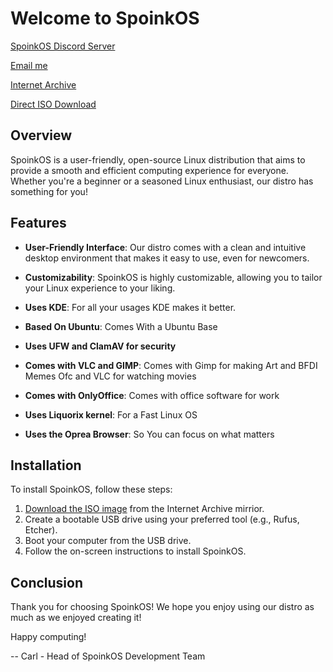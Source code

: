 # Welcome to SpoinkOS

[SpoinkOS Discord Server](https://discord.gg/f7eT26K4D7)

[Email me](mailto:SpoinkOS@workmail.com)

[Internet Archive](https://archive.org/details/spoink-os)

[Direct ISO Download](https://archive.org/download/spoink-os/SpoinkOS-desktop-amd64-Blue.Whisker.Stable.iso)

## Overview

SpoinkOS is a user-friendly, open-source Linux distribution that aims to provide a smooth and efficient computing experience for everyone. Whether you're a beginner or a seasoned Linux enthusiast, our distro has something for you! 

## Features

- **User-Friendly Interface**: Our distro comes with a clean and intuitive desktop environment that makes it easy to use, even for newcomers.

- **Customizability**: SpoinkOS is highly customizable, allowing you to tailor your Linux experience to your liking.

- **Uses KDE**: For all your usages KDE makes it better.

- **Based On Ubuntu**: Comes With a Ubuntu Base

- **Uses UFW and ClamAV for security**

- **Comes with VLC and GIMP**: Comes with Gimp for making Art and BFDI Memes Ofc and VLC for watching movies

- **Comes with OnlyOffice**: Comes with office software for work

- **Uses Liquorix kernel**: For a Fast Linux OS 

- **Uses the Oprea Browser**: So You can focus on what matters

## Installation

To install SpoinkOS, follow these steps:

1. [Download the ISO image](https://archive.org/download/spoink-os/SpoinkOS-desktop-amd64-Blue.Whisker.Stable.iso) from the Internet Archive mirrior.
2. Create a bootable USB drive using your preferred tool (e.g., Rufus, Etcher).
3. Boot your computer from the USB drive.
4. Follow the on-screen instructions to install SpoinkOS.

## Conclusion 

Thank you for choosing SpoinkOS! We hope you enjoy using our distro as much as we enjoyed creating it!

Happy computing!
  
\-- Carl - Head of SpoinkOS Development Team

